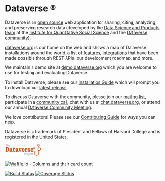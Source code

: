 Dataverse &#174;
===============

Dataverse is an [open source][] web application for sharing, citing, analyzing, and preserving research data (developed by the [Data Science and Products team](http://www.iq.harvard.edu/people/people/data-science-products) at the [Institute for Quantitative Social Science](http://iq.harvard.edu/) and the [Dataverse community][]).

[dataverse.org][] is our home on the web and shows a map of Dataverse installations around the world, a list of [features][], [integrations][] that have been made possible through [REST APIs][], our development [roadmap][], and more.

We maintain a demo site at [demo.dataverse.org][] which you are welcome to use for testing and evaluating Dataverse.

To install Dataverse, please see our [Installation Guide][] which will prompt you to download our [latest release][].

To discuss Dataverse with the community, please join our [mailing list][], participate in a [community call][], chat with us at [chat.dataverse.org][], or attend our annual [Dataverse Community Meeting][].

We love contributors! Please see our [Contributing Guide][] for ways you can help.

Dataverse is a trademark of President and Fellows of Harvard College and is registered in the United States.

[![Dataverse Project logo](src/main/webapp/resources/images/dataverseproject_logo.jpg?raw=true "Dataverse Project")](http://dataverse.org)

[![Waffle.io - Columns and their card count](https://badge.waffle.io/IQSS/dataverse.svg?columns=all)](https://waffle.io/IQSS/dataverse)

[![Build Status](https://travis-ci.org/IQSS/dataverse.svg?branch=develop)](https://travis-ci.org/IQSS/dataverse) [![Coverage Status](https://coveralls.io/repos/IQSS/dataverse/badge.svg?branch=develop&service=github)](https://coveralls.io/github/IQSS/dataverse?branch=develop)

[dataverse.org]: https://dataverse.org
[demo.dataverse.org]: https://demo.dataverse.org
[Dataverse community]: https://dataverse.org/developers
[Installation Guide]: http://guides.dataverse.org/en/latest/installation/index.html
[latest release]: https://github.com/IQSS/dataverse/releases
[features]: https://dataverse.org/software-features
[roadmap]: https://dataverse.org/goals-roadmap-and-releases
[integrations]: https://dataverse.org/integrations
[REST APIs]: http://guides.dataverse.org/en/latest/api/index.html
[Contributing Guide]: CONTRIBUTING.md
[mailing list]: https://groups.google.com/group/dataverse-community
[community call]: https://dataverse.org/community-calls
[chat.dataverse.org]: http://chat.dataverse.org
[Dataverse Community Meeting]: https://dataverse.org/events
[open source]: LICENSE.md
